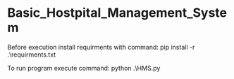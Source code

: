 # Basic_Hostpital_Management_System

Before execution install requirments with command:
    pip install -r .\requirments.txt

To run program execute command:
    python .\HMS.py
    
